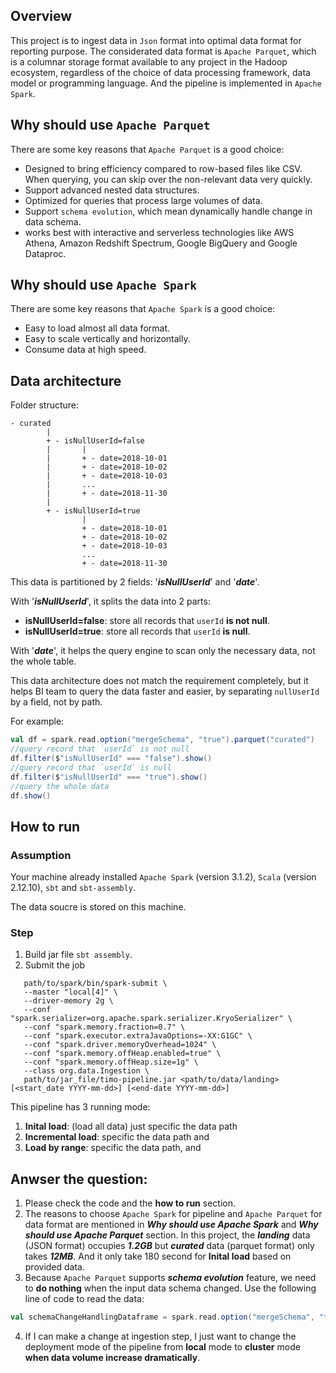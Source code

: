 ## Overview
This project is to ingest data in `Json` format into optimal data format for reporting purpose. 
The considerated data format is `Apache Parquet`, which is a columnar storage format available to any project in the Hadoop ecosystem, 
regardless of the choice of data processing framework, 
data model or programming language. And the pipeline is implemented in `Apache Spark`.
## Why should use `Apache Parquet`
There are some key reasons that `Apache Parquet` is a good choice:
* Designed to bring efficiency compared to row-based files like CSV. 
When querying, you can skip over the non-relevant data very quickly.
* Support advanced nested data structures.
* Optimized for queries that process large volumes of data.
* Support `schema evolution`, 
which mean dynamically handle change in data schema.
* works best with interactive and serverless technologies like AWS Athena, 
Amazon Redshift Spectrum, Google BigQuery and Google Dataproc.
## Why should use `Apache Spark`
There are some key reasons that `Apache Spark` is a good choice:
* Easy to load almost all data format.
* Easy to scale vertically and horizontally.
* Consume data at high speed.
## Data architecture
Folder structure:
```
- curated 
        |
        + - isNullUserId=false
        |       |
        |       + - date=2018-10-01
        |       + - date=2018-10-02
        |       + - date=2018-10-03
        |       ...
        |       + - date=2018-11-30
        |
        + - isNullUserId=true
                |
                + - date=2018-10-01
                + - date=2018-10-02
                + - date=2018-10-03
                ...
                + - date=2018-11-30
```
This data is partitioned by 2 fields: '_**isNullUserId**_' and '_**date**_'.

With '_**isNullUserId**_', it splits the data into 2 parts: 
* **isNullUserId=false**: store all records that `userId` **is not null**.
* **isNullUserId=true**: store all records that `userId` **is null**.

With '_**date**_', it helps the query engine to scan only the necessary data, not the whole table.

This data architecture does not match the requirement completely, 
but it helps BI team to query the data faster and easier, 
by separating `nullUserId` by a field, not by path.

For example:
```scala
val df = spark.read.option("mergeSchema", "true").parquet("curated")
//query record that `userId` is not null
df.filter($"isNullUserId" === "false").show()
//query record that `userId` is null
df.filter($"isNullUserId" === "true").show()
//query the whole data
df.show()
```


## How to run
### Assumption
Your machine already installed `Apache Spark` (version 3.1.2), `Scala` (version 2.12.10), `sbt` and `sbt-assembly`.

The data soucre is stored on this machine.
### Step
1. Build jar file ```sbt assembly```.
2. Submit the job 
```shell
   path/to/spark/bin/spark-submit \
   --master "local[4]" \
   --driver-memory 2g \
   --conf "spark.serializer=org.apache.spark.serializer.KryoSerializer" \
   --conf "spark.memory.fraction=0.7" \
   --conf "spark.executor.extraJavaOptions=-XX:G1GC" \
   --conf "spark.driver.memoryOverhead=1024" \
   --conf "spark.memory.offHeap.enabled=true" \
   --conf "spark.memory.offHeap.size=1g" \
   --class org.data.Ingestion \
   path/to/jar_file/timo-pipeline.jar <path/to/data/landing> [<start_date YYYY-mm-dd>] [<end-date YYYY-mm-dd>]
```
This pipeline has 3 running mode:
1. **Inital load**: (load all data) just specific the data path
2. **Incremental load**: specific the data path and <start-date>
3. **Load by range**: specific the data path, <start-date> and <end-date>

## Anwser the question:
1. Please check the code and the **how to run** section.
2. The reasons to choose `Apache Spark` for pipeline and `Apache Parquet` for data format 
are mentioned in **_Why should use Apache Spark_** and **_Why should use Apache Parquet_** section.
In this project, the **_landing_** data (JSON format) occupies **_1.2GB_** but **_curated_** data (parquet format) only takes **_12MB_**.
And it only take 180 second for **Inital load** based on provided data.
3. Because `Apache Parquet` supports _**schema evolution**_ feature, we need to **do nothing** when the input data schema changed. 
Use the following line of code to read the data:
```scala
val schemaChangeHandlingDataframe = spark.read.option("mergeSchema", "true").parquet("curated")
```
4. If I can make a change at ingestion step, I just want to change the deployment mode of the pipeline from **local** mode to **cluster** mode **when data volume increase dramatically**.

 
